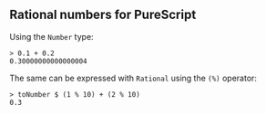 Rational numbers for PureScript
-------------------------------

Using the `Number` type:

```
> 0.1 + 0.2
0.30000000000000004
```

The same can be expressed with `Rational` using the `(%)` operator:

```
> toNumber $ (1 % 10) + (2 % 10)
0.3
```

